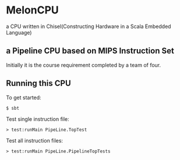 MelonCPU
=============

a CPU written in Chisel(Constructing Hardware in a Scala Embedded Language)

a Pipeline CPU based on MIPS Instruction Set
-------------

Initially it is the course requirement completed by a team of four.

Running this CPU
-------------

To get started:

	$ sbt

Test single instruction file:
	
	> test:runMain PipeLine.TopTest

Test all instruction files:

	> test:runMain PipeLine.PipelineTopTests 

